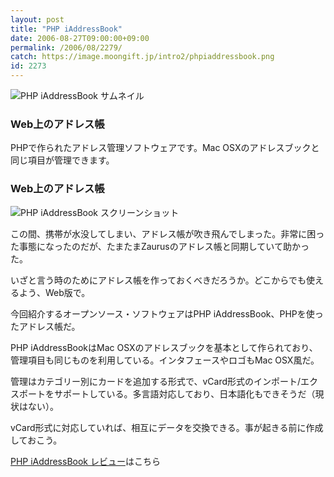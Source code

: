 ```yaml
---
layout: post
title: "PHP iAddressBook"
date: 2006-08-27T09:00:00+09:00
permalink: /2006/08/2279/
catch: https://image.moongift.jp/intro2/phpiaddressbook.png
id: 2273
---
```

 ![PHP iAddressBook サムネイル](https://image.moongift.jp/intro2/phpiaddressbook.t.png "PHP iAddressBook サムネイル")
  

### Web上のアドレス帳
  
PHPで作られたアドレス管理ソフトウェアです。Mac OSXのアドレスブックと同じ項目が管理できます。  
<!--more-->  

### Web上のアドレス帳
  

![PHP iAddressBook スクリーンショット](https://image.moongift.jp/intro2/phpiaddressbook.png "PHP iAddressBook スクリーンショット")

  

この間、携帯が水没してしまい、アドレス帳が吹き飛んでしまった。非常に困った事態になったのだが、たまたまZaurusのアドレス帳と同期していて助かった。

  

いざと言う時のためにアドレス帳を作っておくべきだろうか。どこからでも使えるよう、Web版で。

  

今回紹介するオープンソース・ソフトウェアはPHP iAddressBook、PHPを使ったアドレス帳だ。

  

PHP iAddressBookはMac OSXのアドレスブックを基本として作られており、管理項目も同じものを利用している。インタフェースやロゴもMac OSX風だ。

  

管理はカテゴリー別にカードを追加する形式で、vCard形式のインポート/エクスポートをサポートしている。多言語対応しており、日本語化もできそうだ（現状はない）。

  

vCard形式に対応していれば、相互にデータを交換できる。事が起きる前に作成しておこう。

  

[PHP iAddressBook レビュー](http://oss.moongift.jp/review/i-2283.html)はこちら

